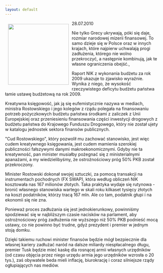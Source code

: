 ```yaml
---
layout: default
---
```

<img src="{{site.baseurl}}\articles\pictures\465.mf.jpg" align="left" style="margin: 10px 10px" width="200"><!--41-->
<p>28.07.2010</p>
<p>Nie tylko Grecy ukrywają, póki się daje, rozmiar narodowej mizerii finansowej. To samo dzieje się w Polsce oraz w innych krajach, które najpierw uchwalają progi zadłużenia, którego nie wolno przekroczyć, a następnie kombinują, jak te własne ograniczenia obejść.,</p>
<p>Raport NIK z wykonania budżetu za rok 2009 ukazuje to zjawisko wyraźnie. Wynika z niego, że wysokość rzeczywistego deficytu budżetu państwa łamie ustawę budżetową na rok 2009.</p>
<p>Kreatywna księgowość, jak ją się eufemistycznie nazywa w mediach, ministra Rostowskiego i jego kolegów z rządu polegała na finansowaniu potrzeb pożyczkowych budżetu państwa środkami z zaliczek z Unii Europejskiej oraz przeniesieniu finansowania części inwestycji drogowych z budżetu państwa do Krajowego Funduszu Drogowego, który nie został ujety w katalogu jednostek sektora finansów publicznych.</p>
<p>"Cud Rostowskiego", który pozwolił mu zachować stanowisko, jest więc cudem kreatywnego księgowania, jest cudem mamienia szerokiej publiczności fałszywymi danymi makroekonomicznymi. Gdyby nie ta kreatywność, pan minister musiałby pożegnać się z ministerialnymi apanażami, a my wiedzielibyśmy, że ostrożnościowy próg 50% PKB został przekroczony.</p>
<p>Minister Rostowski dokonał swojej sztuczki, za pomocą transakcji na instrumentach pochodnych (FX SWAP), która według obliczeń NIK kosztowała nas 167 milionów złotych. Taka praktyka wydaje się rutynowa - bronić własnego stanowiska wartego w skali roku kilkaset tysięcy złotych na koszt podatników, którzy tracą 167 mln. Ale co tam, podatnik głupi i na ekonomii się nie zna.</p>
<p>Ponieważ proces zadłużania się jest jednokierunkowy, powinniśmy spodziewać się w najbliższym czasie nacisków na parlament, aby ostrożnościowy próg zadłużenia nie wyższego niż 50% PKB podnieść mocą ustawy, co nie powinno być trudne, gdyż prezydent i premier w jednym stoją domku.</p>
<p>Dzięki takiemu ruchowi minister finansów będzie mógł bezpiecznie dla własnej kariery zadłużać naród na dalsze miliardy niespłacalnego długu, premier Tusk będzie mieć kaskę dla rosnącej armii własnych urzędników (od czasu objęcia przez niego urzędu armia jego urzędników wzrosła o 20 tys.), zaś obywatele beda mieli inflację, biurokrację i coraz silniejsze rządy ogłupiających nas mediów.</p>